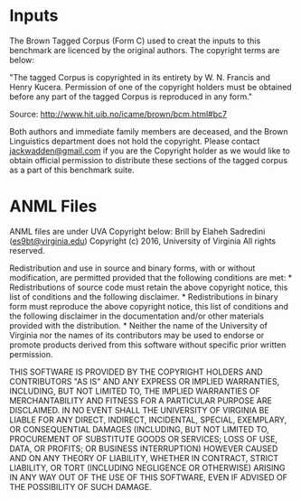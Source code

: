 # Inputs
The Brown Tagged Corpus (Form C) used to creat the inputs to this benchmark are licenced by the original authors. The copyright terms are below:

"The tagged Corpus is copyrighted in its entirety by W. N. Francis and Henry Kucera. Permission of one of the copyright holders must be obtained before any part of the tagged Corpus is reproduced in any form."

Source: http://www.hit.uib.no/icame/brown/bcm.html#bc7

Both authors and immediate family members are deceased, and the Brown Linguistics department does not hold the copyright. Please contact jackwadden@gmail.com if you are the Copyright holder as we would like to obtain official permission to distribute these sections of the tagged corpus as a part of this benchmark suite.

# ANML Files

ANML files are under UVA Copyright below:
Brill by Elaheh Sadredini (es9bt@virginia.edu)
Copyright (c) 2016, University of Virginia
All rights reserved.

Redistribution and use in source and binary forms, with or without
modification, are permitted provided that the following conditions are met:
    * Redistributions of source code must retain the above copyright
      notice, this list of conditions and the following disclaimer.
    * Redistributions in binary form must reproduce the above copyright
      notice, this list of conditions and the following disclaimer in the
      documentation and/or other materials provided with the distribution.
    * Neither the name of the University of Virginia nor the
      names of its contributors may be used to endorse or promote products
      derived from this software without specific prior written permission.

THIS SOFTWARE IS PROVIDED BY THE COPYRIGHT HOLDERS AND CONTRIBUTORS "AS IS" AND
ANY EXPRESS OR IMPLIED WARRANTIES, INCLUDING, BUT NOT LIMITED TO, THE IMPLIED
WARRANTIES OF MERCHANTABILITY AND FITNESS FOR A PARTICULAR PURPOSE ARE
DISCLAIMED. IN NO EVENT SHALL THE UNIVERSITY OF VIRGINIA BE LIABLE FOR ANY
DIRECT, INDIRECT, INCIDENTAL, SPECIAL, EXEMPLARY, OR CONSEQUENTIAL DAMAGES
(INCLUDING, BUT NOT LIMITED TO, PROCUREMENT OF SUBSTITUTE GOODS OR SERVICES;
LOSS OF USE, DATA, OR PROFITS; OR BUSINESS INTERRUPTION) HOWEVER CAUSED AND
ON ANY THEORY OF LIABILITY, WHETHER IN CONTRACT, STRICT LIABILITY, OR TORT
(INCLUDING NEGLIGENCE OR OTHERWISE) ARISING IN ANY WAY OUT OF THE USE OF THIS
SOFTWARE, EVEN IF ADVISED OF THE POSSIBILITY OF SUCH DAMAGE.

